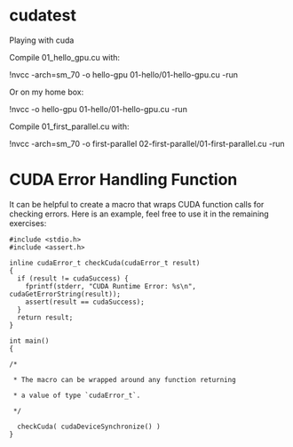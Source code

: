 # cudatest
Playing with cuda

Compile 01_hello_gpu.cu with:

!nvcc -arch=sm_70 -o hello-gpu 01-hello/01-hello-gpu.cu -run

Or on my home box:

!nvcc -o hello-gpu 01-hello/01-hello-gpu.cu -run


Compile 01_first_parallel.cu with:

!nvcc -arch=sm_70 -o first-parallel 02-first-parallel/01-first-parallel.cu -run



# CUDA Error Handling Function

It can be helpful to create a macro that wraps CUDA function calls for checking errors. Here is an example, feel free to use it in the remaining exercises:

```
#include <stdio.h>
#include <assert.h>

inline cudaError_t checkCuda(cudaError_t result)
{
  if (result != cudaSuccess) {
    fprintf(stderr, "CUDA Runtime Error: %s\n", cudaGetErrorString(result));
    assert(result == cudaSuccess);
  }
  return result;
}

int main()
{

/*

 * The macro can be wrapped around any function returning
 
 * a value of type `cudaError_t`.
 
 */

  checkCuda( cudaDeviceSynchronize() )
}
```
